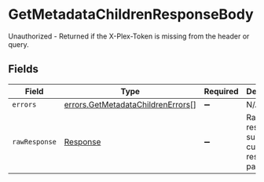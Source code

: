 # GetMetadataChildrenResponseBody

Unauthorized - Returned if the X-Plex-Token is missing from the header or query.


## Fields

| Field                                                                                  | Type                                                                                   | Required                                                                               | Description                                                                            |
| -------------------------------------------------------------------------------------- | -------------------------------------------------------------------------------------- | -------------------------------------------------------------------------------------- | -------------------------------------------------------------------------------------- |
| `errors`                                                                               | [errors.GetMetadataChildrenErrors](../../models/errors/getmetadatachildrenerrors.md)[] | :heavy_minus_sign:                                                                     | N/A                                                                                    |
| `rawResponse`                                                                          | [Response](https://developer.mozilla.org/en-US/docs/Web/API/Response)                  | :heavy_minus_sign:                                                                     | Raw HTTP response; suitable for custom response parsing                                |